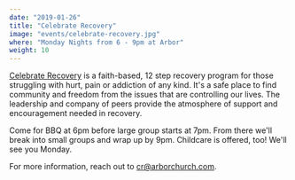 ```yaml
---
date: "2019-01-26"
title: "Celebrate Recovery"
image: "events/celebrate-recovery.jpg"
where: "Monday Nights from 6 - 9pm at Arbor"
weight: 10
---
```


[Celebrate Recovery](https://www.celebraterecovery.com/) is a faith-based, 12 step recovery program for those struggling with hurt, pain or addiction of any kind. It's a safe place to find community and freedom from the issues that are controlling our lives. The leadership and company of peers provide the atmosphere of support and encouragement needed in recovery. 

Come for BBQ at 6pm before large group starts at 7pm. From there we'll break into small groups and wrap up by 9pm. Childcare is offered, too! We'll see you Monday. 

For more information, reach out to cr@arborchurch.com. 

